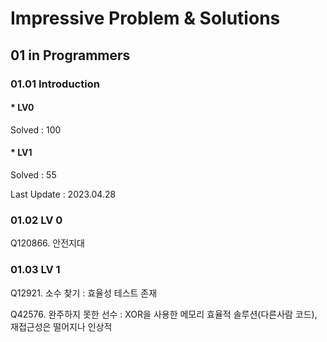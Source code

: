 # Impressive Problem & Solutions

## 01 in Programmers
### 01.01 Introduction
#### * LV0
 Solved : 100
#### * LV1
 Solved : 55

Last Update : 2023.04.28



### 01.02 LV 0 

Q120866. 안전지대



### 01.03 LV 1

Q12921. 소수 찾기 : 효율성 테스트 존재

Q42576. 완주하지 못한 선수 : XOR을 사용한 메모리 효율적 솔루션(다른사람 코드), 재접근성은 떨어지나 인상적


